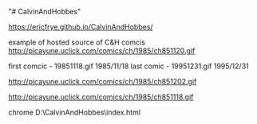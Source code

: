 "# CalvinAndHobbes" 

https://ericfrye.github.io/CalvinAndHobbes/

example of hosted source of C&H comcis http://picayune.uclick.com/comics/ch/1985/ch851120.gif

first comcic - 19851118.gif 1985/11/18
last comic - 19951231.gif 1995/12/31


http://picayune.uclick.com/comics/ch/1985/ch851202.gif

http://picayune.uclick.com/comics/ch/1985/ch851118.gif

chrome D:\CalvinAndHobbes\index.html